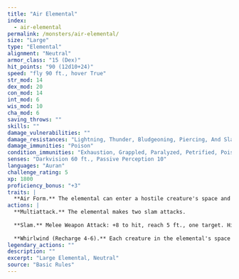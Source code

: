 ```yaml
---
title: "Air Elemental"
index:
  - air-elemental
permalink: /monsters/air-elemental/
size: "Large"
type: "Elemental"
alignment: "Neutral"
armor_class: "15 (Dex)"
hit_points: "90 (12d10+24)"
speed: "fly 90 ft., hover True"
str_mod: 14
dex_mod: 20
con_mod: 14
int_mod: 6
wis_mod: 10
cha_mod: 6
saving_throws: ""
skills: ""
damage_vulnerabilities: ""
damage_resistances: "Lightning, Thunder, Bludgeoning, Piercing, And Slashing From Nonmagical Weapons"
damage_immunities: "Poison"
condition_immunities: "Exhaustion, Grappled, Paralyzed, Petrified, Poisoned, Prone, Restrained, Unconscious"
senses: "Darkvision 60 ft., Passive Perception 10"
languages: "Auran"
challenge_rating: 5
xp: 1800
proficiency_bonus: "+3"
traits: |
  **Air Form.** The elemental can enter a hostile creature's space and stop there. It can move through a space as narrow as 1 inch wide without squeezing.
actions: |
  **Multiattack.** The elemental makes two slam attacks.
  
  **Slam.** Melee Weapon Attack: +8 to hit, reach 5 ft., one target. Hit: 14 (2d8 + 5) bludgeoning damage.
  
  **Whirlwind (Recharge 4-6).** Each creature in the elemental's space must make a DC 13 Strength saving throw. On a failure, a target takes 15 (3d8 + 2) bludgeoning damage and is flung up 20 feet away from the elemental in a random direction and knocked prone. If a thrown target strikes an object, such as a wall or floor, the target takes 3 (1d6) bludgeoning damage for every 10 feet it was thrown. If the target is thrown at another creature, that creature must succeed on a DC 13 Dexterity saving throw or take the same damage and be knocked prone. If the saving throw is successful, the target takes half the bludgeoning damage and isn't flung away or knocked prone.  
legendary_actions: ""
description: ""
excerpt: "Large Elemental, Neutral"
source: "Basic Rules"
---
```

